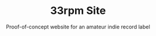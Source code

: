 ---
title: 33rpm Site
lang: "Jekyll"
subtitle: "Proof-of-concept website for an amateur indie record label"
link: https://archive.trobinson.me/33rpm/
ordering: 6
---